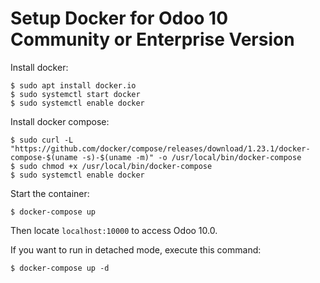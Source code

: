 # Setup Docker for Odoo 10 Community or Enterprise Version


Install docker:
```
$ sudo apt install docker.io
$ sudo systemctl start docker
$ sudo systemctl enable docker
```

Install docker compose:
```
$ sudo curl -L "https://github.com/docker/compose/releases/download/1.23.1/docker-compose-$(uname -s)-$(uname -m)" -o /usr/local/bin/docker-compose
$ sudo chmod +x /usr/local/bin/docker-compose
$ sudo systemctl enable docker
```

Start the container:
```
$ docker-compose up
```

Then locate `localhost:10000` to access Odoo 10.0.

If you want to run in detached mode, execute this command:
```
$ docker-compose up -d
```
